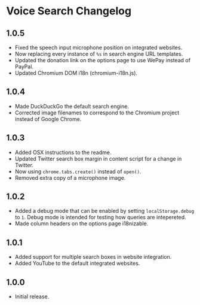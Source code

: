 Voice Search Changelog
======================

1.0.5
-----

* Fixed the speech input microphone position on integrated websites.
* Now replacing every instance of `%s` in search engine URL templates.
* Updated the donation link on the options page to use WePay instead of PayPal.
* Updated Chromium DOM i18n (chromium-i18n.js).

1.0.4
-----

* Made DuckDuckGo the default search engine.
* Corrected image filenames to correspond to the Chromium project instead of Google
  Chrome.

1.0.3
-----

* Added OSX instructions to the readme.
* Updated Twitter search box margin in content script for a change in Twitter.
* Now using `chrome.tabs.create()` instead of `open()`.
* Removed extra copy of a microphone image.

1.0.2
-----

* Added a debug mode that can be enabled by setting `localStorage.debug` to `1`. Debug
  mode is intended for testing how queries are intepereted.
* Made column headers on the options page i18nizable.

1.0.1
-----

* Added support for multiple search boxes in website integration.
* Added YouTube to the default integrated websites.

1.0.0
-----

* Initial release.
